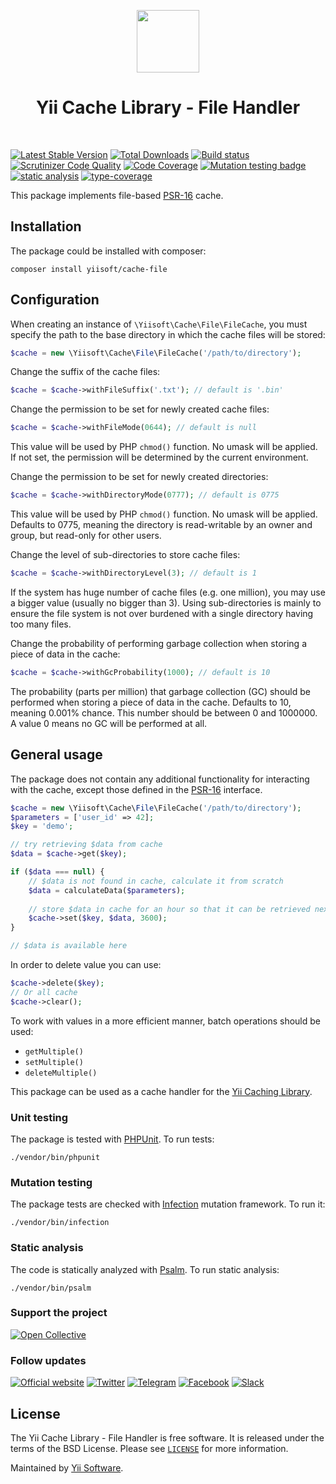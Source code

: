 <p align="center">
    <a href="https://github.com/yiisoft" target="_blank">
        <img src="https://avatars0.githubusercontent.com/u/993323" height="100px">
    </a>
    <h1 align="center">Yii Cache Library - File Handler</h1>
    <br>
</p>

[![Latest Stable Version](https://poser.pugx.org/yiisoft/cache-file/v/stable.png)](https://packagist.org/packages/yiisoft/cache-file)
[![Total Downloads](https://poser.pugx.org/yiisoft/cache-file/downloads.png)](https://packagist.org/packages/yiisoft/cache-file)
[![Build status](https://github.com/yiisoft/cache-file/workflows/build/badge.svg)](https://github.com/yiisoft/cache-file/actions?query=workflow%3Abuild)
[![Scrutinizer Code Quality](https://scrutinizer-ci.com/g/yiisoft/cache-file/badges/quality-score.png?b=master)](https://scrutinizer-ci.com/g/yiisoft/cache-file/?branch=master)
[![Code Coverage](https://scrutinizer-ci.com/g/yiisoft/cache-file/badges/coverage.png?b=master)](https://scrutinizer-ci.com/g/yiisoft/cache-file/?branch=master)
[![Mutation testing badge](https://img.shields.io/endpoint?style=flat&url=https%3A%2F%2Fbadge-api.stryker-mutator.io%2Fgithub.com%2Fyiisoft%2Fcache-file%2Fmaster)](https://dashboard.stryker-mutator.io/reports/github.com/yiisoft/cache-file/master)
[![static analysis](https://github.com/yiisoft/cache-file/workflows/static%20analysis/badge.svg)](https://github.com/yiisoft/cache-file/actions?query=workflow%3A%22static+analysis%22)
[![type-coverage](https://shepherd.dev/github/yiisoft/cache-file/coverage.svg)](https://shepherd.dev/github/yiisoft/cache-file)

This package implements file-based [PSR-16](https://www.php-fig.org/psr/psr-16/) cache.

## Installation

The package could be installed with composer:

```
composer install yiisoft/cache-file
```

## Configuration

When creating an instance of `\Yiisoft\Cache\File\FileCache`, you must specify
the path to the base directory in which the cache files will be stored:

```php
$cache = new \Yiisoft\Cache\File\FileCache('/path/to/directory');
```

Change the suffix of the cache files:

```php
$cache = $cache->withFileSuffix('.txt'); // default is '.bin'
```

Change the permission to be set for newly created cache files:

```php
$cache = $cache->withFileMode(0644); // default is null
```

This value will be used by PHP `chmod()` function. No umask will be applied.
If not set, the permission will be determined by the current environment.

Change the permission to be set for newly created directories:

```php
$cache = $cache->withDirectoryMode(0777); // default is 0775
```

This value will be used by PHP `chmod()` function. No umask will be applied. Defaults to 0775,
meaning the directory is read-writable by an owner and group, but read-only for other users.

Change the level of sub-directories to store cache files:

```php
$cache = $cache->withDirectoryLevel(3); // default is 1
```

If the system has huge number of cache files (e.g. one million), you may use a bigger
value (usually no bigger than 3). Using sub-directories is mainly to ensure the file
system is not over burdened with a single directory having too many files.

Change the probability of performing garbage collection when storing a piece of data in the cache:

```php
$cache = $cache->withGcProbability(1000); // default is 10
```

The probability (parts per million) that garbage collection (GC) should be performed when
storing a piece of data in the cache. Defaults to 10, meaning 0.001% chance. This number
should be between 0 and 1000000. A value 0 means no GC will be performed at all.

## General usage

The package does not contain any additional functionality for interacting with the cache,
except those defined in the [PSR-16](https://www.php-fig.org/psr/psr-16/) interface.

```php
$cache = new \Yiisoft\Cache\File\FileCache('/path/to/directory');
$parameters = ['user_id' => 42];
$key = 'demo';

// try retrieving $data from cache
$data = $cache->get($key);

if ($data === null) {
    // $data is not found in cache, calculate it from scratch
    $data = calculateData($parameters);
    
    // store $data in cache for an hour so that it can be retrieved next time
    $cache->set($key, $data, 3600);
}

// $data is available here
```

In order to delete value you can use:

```php
$cache->delete($key);
// Or all cache
$cache->clear();
```

To work with values in a more efficient manner, batch operations should be used:

- `getMultiple()`
- `setMultiple()`
- `deleteMultiple()`

This package can be used as a cache handler for the [Yii Caching Library](https://github.com/yiisoft/cache).

### Unit testing

The package is tested with [PHPUnit](https://phpunit.de/). To run tests:

```shell
./vendor/bin/phpunit
```

### Mutation testing

The package tests are checked with [Infection](https://infection.github.io/) mutation framework. To run it:

```shell
./vendor/bin/infection
```

### Static analysis

The code is statically analyzed with [Psalm](https://psalm.dev/). To run static analysis:

```shell
./vendor/bin/psalm
```

### Support the project

[![Open Collective](https://img.shields.io/badge/Open%20Collective-sponsor-7eadf1?logo=open%20collective&logoColor=7eadf1&labelColor=555555)](https://opencollective.com/yiisoft)

### Follow updates

[![Official website](https://img.shields.io/badge/Powered_by-Yii_Framework-green.svg?style=flat)](https://www.yiiframework.com/)
[![Twitter](https://img.shields.io/badge/twitter-follow-1DA1F2?logo=twitter&logoColor=1DA1F2&labelColor=555555?style=flat)](https://twitter.com/yiiframework)
[![Telegram](https://img.shields.io/badge/telegram-join-1DA1F2?style=flat&logo=telegram)](https://t.me/yii3en)
[![Facebook](https://img.shields.io/badge/facebook-join-1DA1F2?style=flat&logo=facebook&logoColor=ffffff)](https://www.facebook.com/groups/yiitalk)
[![Slack](https://img.shields.io/badge/slack-join-1DA1F2?style=flat&logo=slack)](https://yiiframework.com/go/slack)

## License

The Yii Cache Library - File Handler is free software. It is released under the terms of the BSD License.
Please see [`LICENSE`](./LICENSE.md) for more information.

Maintained by [Yii Software](https://www.yiiframework.com/).
